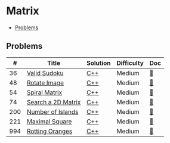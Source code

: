 # Matrix

- [Problems](#problems)

## Problems

| #   | Title | Solution | Difficulty | Doc |
| --- | ----- | -------- | ---------- | --- |
| 36 | [Valid Sudoku](https://leetcode.com/problems/valid-sudoku/) | [C++](../../code/cpp/36.cpp) | Medium | [📃](../../docs/36.%20Valid%20Sudoku.md) |
| 48 | [Rotate Image](https://leetcode.com/problems/rotate-image/) | [C++](../../code/cpp/48.cpp) | Medium | [📃](../../docs/48.%20Rotate%20Image.md) |
| 54 | [Spiral Matrix](https://leetcode.com/problems/spiral-matrix/) | [C++](../../code/cpp/54.cpp) | Medium | [📃](../../docs/54.%20Spiral%20Matrix.md) |
| 74 | [Search a 2D Matrix](https://leetcode.com/problems/search-a-2d-matrix/) | [C++](../../code/cpp/74.cpp) | Medium | [📃](../../docs/74.%20Search%20a%202D%20Matrix.md) |
| 200 | [Number of Islands](https://leetcode.com/problems/number-of-islands/) | [C++](../../code/cpp/200.cpp) | Medium | [📃](../../docs/200.%20Number%20of%20Islands.md) |
| 221 | [Maximal Square](https://leetcode.com/problems/maximal-square/) | [C++](../../code/cpp/221.cpp) | Medium | [📃](../../docs/221.%20Maximal%20Square.md) |
| 994 | [Rotting Oranges](https://leetcode.com/problems/rotting-oranges/) | [C++](../../code/cpp/994.cpp) | Medium | [📃](../../docs/994.%20Rotting%20Oranges.md) |
